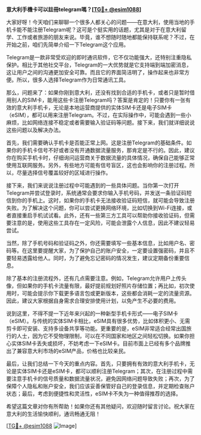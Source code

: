 **意大利手機卡可以註冊telegram嗎？[[TG💪+ @esim1088](https://t.me/s/esim1088)]**

大家好呀！今天咱们来聊聊一个很多人都关心的问题——在意大利，使用当地的手机卡能不能注册Telegram呢？这可是个挺实用的话题，尤其是对于在意大利留学、工作或者旅游的朋友来说。毕竟，谁不想随时随地都能保持联系呢？不过，在开始之前，咱们先简单介绍一下Telegram这个应用。

Telegram是一款非常受欢迎的即时通讯软件，它不仅功能强大，还特别注重隐私保护。相比于其他社交平台，Telegram的一大优势就是它支持端到端加密消息，这让用户之间的沟通更加安全可靠。而且它的界面简洁明了，操作起来也非常方便。所以，很多人选择Telegram作为日常通讯工具。

那么，问题来了：如果你刚到意大利，还没有找到合适的手机卡，或者只是暂时借用别人的SIM卡，能用这些卡注册Telegram吗？答案是肯定的！只要你有一张有效的意大利手机卡，无论是本地运营商提供的实体SIM卡还是电子SIM卡（eSIM），都可以用来注册Telegram。不过，在实际操作中，可能会遇到一些小麻烦，比如网络连接不稳定或者需要输入验证码等问题。接下来，我们就详细说说这些问题以及解决办法。

首先，我们需要确认手机卡是否能正常上网。这是注册Telegram的基础条件。如果你的手机卡信号不好或者没有开通数据流量服务，那肯定是不行的。因此，建议你在购买手机卡时，仔细询问运营商关于数据流量的具体情况，确保自己能够正常使用互联网服务。另外，有些地方可能有信号盲区，这也会影响你的注册过程。所以，尽量选择信号覆盖较好的区域进行操作。

接下来，我们来说说注册过程中可能遇到的一些具体问题。当你第一次打开Telegram并尝试登录时，系统通常会要求你输入手机号码，并发送一条验证码短信到你的手机上。这时，如果你的手机卡无法接收验证码短信，就可能会导致注册失败。为了解决这个问题，你可以尝试更换网络环境，比如切换到Wi-Fi连接，或者直接重启手机试试看。此外，还有一些第三方工具可以帮助你接收验证码，但需要注意的是，使用这些工具存在一定风险，可能会泄露个人信息，因此不建议轻易尝试。

当然，除了手机号码和验证码之外，你还需要填写一些基本信息，比如用户名、密码等。在这里要提醒大家，为了保护自己的账户安全，一定要设置强密码，并且不要轻易透露给他人。同时，为了避免忘记密码的情况发生，建议定期备份重要信息。

除了基本的注册流程外，还有几点需要注意。例如，Telegram允许用户上传头像，但如果你的手机卡流量有限，最好提前规划好照片存储位置；再比如，初次使用时，可能会提示你下载更多语言包或更新版本，这些都会消耗一定的流量资源。因此，建议大家根据自身需求合理安排使用计划，以免产生不必要的费用。

说到这里，不得不提一下近年来兴起的一种新型手机卡形式——电子SIM卡（eSIM）。与传统的实体SIM卡相比，eSIM具有很多优势，比如体积更小、无需剪卡即可安装、支持多设备共享等功能。更重要的是，eSIM非常适合经常出国旅行的人士，因为它不受物理限制，可以在不同国家和地区之间轻松切换。如果你担心实体SIM卡丢失或损坏，不妨考虑一下eSIM卡。目前市面上已经有多个品牌推出了兼容意大利市场的eSIM产品，价格也比较亲民。

最后，让我们总结一下今天的重点内容。首先，只要拥有有效的意大利手机卡，无论是实体SIM卡还是eSIM卡，都可以顺利注册Telegram；其次，在注册过程中需要注意手机卡的信号质量和数据流量状况，避免因网络问题导致失败；再次，为了保障个人隐私和账户安全，我们应该妥善保管好自己的登录信息，并定期检查账户状态；最后，考虑到便捷性和灵活性，eSIM卡不失为一种值得推荐的选择。

希望这篇文章对你有所帮助！如果你还有其他疑问，欢迎随时留言讨论。祝大家在意大利的生活愉快顺利，通讯畅通无阻！

[[TG💪+ @esim1088](https://t.me/s/esim1088) ![Image](https://i.postimg.cc/4NQfJmqS/Snipaste-2025-05-13-00-14-12.png)]